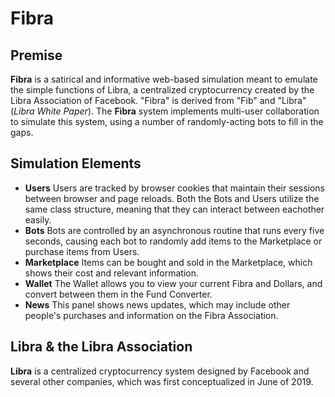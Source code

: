 # Fibra

## Premise
**Fibra** is a satirical and informative web-based simulation meant to emulate the simple functions of Libra, a centralized cryptocurrency created by the Libra Association of Facebook. "Fibra" is derived from "Fib" and "Libra" (*Libra White Paper*). The **Fibra** system implements multi-user collaboration to simulate this system, using a number of randomly-acting bots to fill in the gaps.

## Simulation Elements
- **Users**
  Users are tracked by browser cookies that maintain their sessions between browser and page reloads. Both the Bots and Users utilize the same class structure, meaning that they can interact between eachother easily.
- **Bots**
  Bots are controlled by an asynchronous routine that runs every five seconds, causing each bot to randomly add items to the Marketplace or purchase items from Users.
- **Marketplace**
  Items can be bought and sold in the Marketplace, which shows their cost and relevant information.
- **Wallet**
  The Wallet allows you to view your current Fibra and Dollars, and convert between them in the Fund Converter.
- **News**
  This panel shows news updates, which may include other people's purchases and information on the Fibra Association.

## Libra & the Libra Association

**Libra** is a centralized cryptocurrency system designed by Facebook and several other companies, which was first conceptualized in June of 2019.